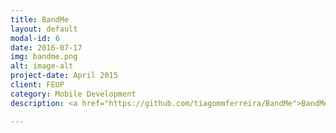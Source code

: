 ```yaml
---
title: BandMe
layout: default
modal-id: 6
date: 2016-07-17
img: bandme.png
alt: image-alt
project-date: April 2015
client: FEUP
category: Mobile Development
description: <a href="https://github.com/tiagommferreira/BandMe">BandMe</a> is a social platform oriented towards music. The purpose of this App is to serve as an engine to get all the information you want from any band at any time. Designed for a community that enjoys discovering and sharing their favourite bands as well as their new discoveries.

---
```

